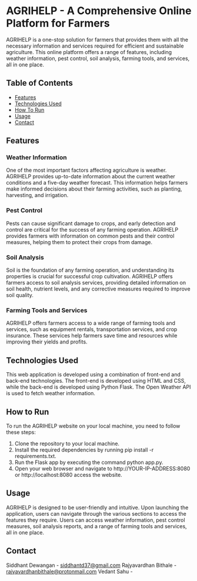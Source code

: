 # AGRIHELP - A Comprehensive Online Platform for Farmers
AGRIHELP is a one-stop solution for farmers that provides them with all the necessary information and services required for efficient and sustainable agriculture. This online platform offers a range of features, including weather information, pest control, soil analysis, farming tools, and services, all in one place.

## Table of Contents
- [Features](#features) 
- [Technologies Used](#technologies-used)
- [How To Run](#how-to-run)
- [Usage](#usage)
- [Contact](#contact)


## Features
### Weather Information
One of the most important factors affecting agriculture is weather. AGRIHELP provides up-to-date information about the current weather conditions and a five-day weather forecast. This information helps farmers make informed decisions about their farming activities, such as planting, harvesting, and irrigation.

### Pest Control
Pests can cause significant damage to crops, and early detection and control are critical for the success of any farming operation. AGRIHELP provides farmers with information on common pests and their control measures, helping them to protect their crops from damage.

### Soil Analysis
Soil is the foundation of any farming operation, and understanding its properties is crucial for successful crop cultivation. AGRIHELP offers farmers access to soil analysis services, providing detailed information on soil health, nutrient levels, and any corrective measures required to improve soil quality.

### Farming Tools and Services
AGRIHELP offers farmers access to a wide range of farming tools and services, such as equipment rentals, transportation services, and crop insurance. These services help farmers save time and resources while improving their yields and profits.

## Technologies Used
This web application is developed using a combination of front-end and back-end technologies. The front-end is developed using HTML and CSS, while the back-end is developed using Python Flask. The Open Weather API is used to fetch weather information.

## How to Run
To run the AGRIHELP website on your local machine, you need to follow these steps:

1. Clone the repository to your local machine.
2. Install the required dependencies by running pip install -r requirements.txt.
3. Run the Flask app by executing the command python app.py.
4. Open your web browser and navigate to http://YOUR-IP-ADDRESS:8080 or http://localhost:8080 access the website.

## Usage
AGRIHELP is designed to be user-friendly and intuitive. Upon launching the application, users can navigate through the various sections to access the features they require. Users can access weather information, pest control measures, soil analysis reports, and a range of farming tools and services, all in one place.

## Contact 
Siddhant Dewangan - siddhantd37@gmail.com
Rajyavardhan Bithale - rajyavardhanbithale@protonmail.com
Vedant Sahu - 
